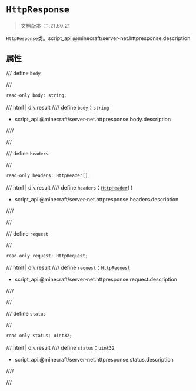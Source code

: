 # `HttpResponse`

> 文档版本：1.21.60.21

`HttpResponse`类。script_api.@minecraft/server-net.httpresponse.description

## 属性

/// define
`body`


///

```js
read-only body: string;
```

/// html | div.result
//// define
`body`：`string`

- script_api.@minecraft/server-net.httpresponse.body.description


////

///


/// define
`headers`


///

```js
read-only headers: HttpHeader[];
```

/// html | div.result
//// define
`headers`：<code><a href="../httpheader/">HttpHeader</a>[]</code>

- script_api.@minecraft/server-net.httpresponse.headers.description


////

///


/// define
`request`


///

```js
read-only request: HttpRequest;
```

/// html | div.result
//// define
`request`：[`HttpRequest`](./httprequest.md)

- script_api.@minecraft/server-net.httpresponse.request.description


////

///


/// define
`status`


///

```js
read-only status: uint32;
```

/// html | div.result
//// define
`status`：`uint32`

- script_api.@minecraft/server-net.httpresponse.status.description


////

///

